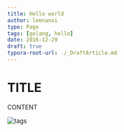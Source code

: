```yaml
---
title: Hello world
author: leenanxi
type: Page
tags: [golang, hello]
date: 2016-12-29
draft: true
typora-root-url: ./_DraftArticle.md
---
```


# TITLE

CONTENT

![tags](http://tupian.qqjay.com/tou2/2017/0120/70ee5d1c892001deb6db4460f653b973.jpg)